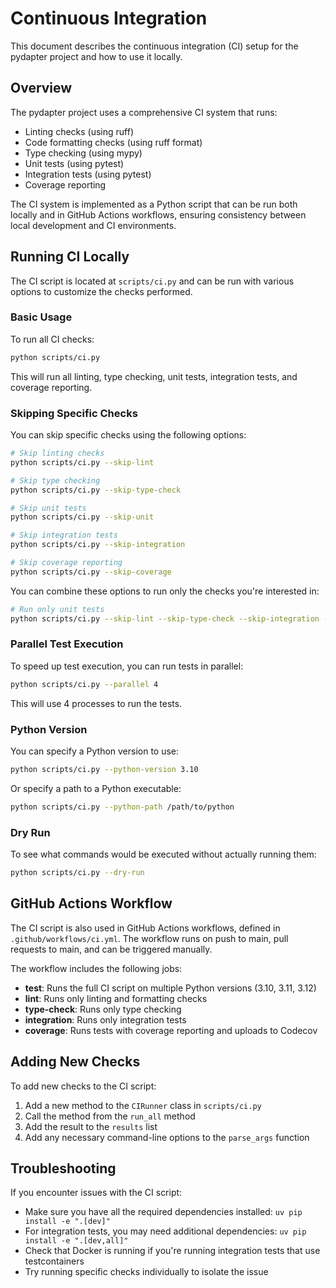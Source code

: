 # Continuous Integration

This document describes the continuous integration (CI) setup for the pydapter
project and how to use it locally.

## Overview

The pydapter project uses a comprehensive CI system that runs:

- Linting checks (using ruff)
- Code formatting checks (using ruff format)
- Type checking (using mypy)
- Unit tests (using pytest)
- Integration tests (using pytest)
- Coverage reporting

The CI system is implemented as a Python script that can be run both locally and
in GitHub Actions workflows, ensuring consistency between local development and
CI environments.

## Running CI Locally

The CI script is located at `scripts/ci.py` and can be run with various options
to customize the checks performed.

### Basic Usage

To run all CI checks:

```bash
python scripts/ci.py
```

This will run all linting, type checking, unit tests, integration tests, and
coverage reporting.

### Skipping Specific Checks

You can skip specific checks using the following options:

```bash
# Skip linting checks
python scripts/ci.py --skip-lint

# Skip type checking
python scripts/ci.py --skip-type-check

# Skip unit tests
python scripts/ci.py --skip-unit

# Skip integration tests
python scripts/ci.py --skip-integration

# Skip coverage reporting
python scripts/ci.py --skip-coverage
```

You can combine these options to run only the checks you're interested in:

```bash
# Run only unit tests
python scripts/ci.py --skip-lint --skip-type-check --skip-integration --skip-coverage
```

### Parallel Test Execution

To speed up test execution, you can run tests in parallel:

```bash
python scripts/ci.py --parallel 4
```

This will use 4 processes to run the tests.

### Python Version

You can specify a Python version to use:

```bash
python scripts/ci.py --python-version 3.10
```

Or specify a path to a Python executable:

```bash
python scripts/ci.py --python-path /path/to/python
```

### Dry Run

To see what commands would be executed without actually running them:

```bash
python scripts/ci.py --dry-run
```

## GitHub Actions Workflow

The CI script is also used in GitHub Actions workflows, defined in
`.github/workflows/ci.yml`. The workflow runs on push to main, pull requests to
main, and can be triggered manually.

The workflow includes the following jobs:

- **test**: Runs the full CI script on multiple Python versions (3.10, 3.11,
  3.12)
- **lint**: Runs only linting and formatting checks
- **type-check**: Runs only type checking
- **integration**: Runs only integration tests
- **coverage**: Runs tests with coverage reporting and uploads to Codecov

## Adding New Checks

To add new checks to the CI script:

1. Add a new method to the `CIRunner` class in `scripts/ci.py`
2. Call the method from the `run_all` method
3. Add the result to the `results` list
4. Add any necessary command-line options to the `parse_args` function

## Troubleshooting

If you encounter issues with the CI script:

- Make sure you have all the required dependencies installed:
  `uv pip install -e ".[dev]"`
- For integration tests, you may need additional dependencies:
  `uv pip install -e ".[dev,all]"`
- Check that Docker is running if you're running integration tests that use
  testcontainers
- Try running specific checks individually to isolate the issue
